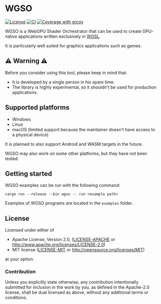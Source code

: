 # WGSO

[![License](https://img.shields.io/badge/license-MIT%2FApache-blue.svg)](https://github.com/Nicolas-Ferre/wgso#license)
[![CI](https://github.com/Nicolas-Ferre/wgso/actions/workflows/ci.yml/badge.svg)](https://github.com/Nicolas-Ferre/wgso/actions/workflows/ci.yml)
[![Coverage with grcov](https://img.shields.io/codecov/c/gh/Nicolas-Ferre/wgso)](https://app.codecov.io/gh/Nicolas-Ferre/wgso)

WGSO is a WebGPU Shader Orchestrator that can be used to create GPU-native applications written
exclusively in [WGSL](https://www.w3.org/TR/WGSL/).

It is particularly well suited for graphics applications such as games.

## ⚠️ Warning ⚠️

Before you consider using this tool, please keep in mind that:

- It is developed by a single person in his spare time.
- The library is highly experimental, so it shouldn't be used for production applications.

## Supported platforms

- Windows
- Linux
- macOS (limited support because the maintainer doesn't have access to a physical device)

It is planned to also support Android and WASM targets in the future.

WGSO may also work on some other platforms, but they have not been tested.

## Getting started

WGSO examples can be run with the following command:

```shell
cargo run --release --bin wgso -- run <example path>
```

Examples of WGSO programs are located in the `examples` folder.

## License

Licensed under either of

* Apache License, Version 2.0, ([LICENSE-APACHE](LICENSE-APACHE)
  or http://www.apache.org/licenses/LICENSE-2.0)
* MIT license ([LICENSE-MIT](LICENSE-MIT) or http://opensource.org/licenses/MIT)

at your option.

### Contribution

Unless you explicitly state otherwise, any contribution intentionally submitted for inclusion in the
work by you, as
defined in the Apache-2.0 license, shall be dual licensed as above, without any additional terms or
conditions.
